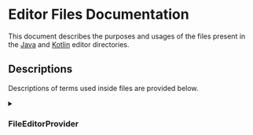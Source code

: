 # Editor Files Documentation
This document describes the purposes and usages of the files present in the [Java](../src/main/java/com/rivan/android/studio/visualize/editor) and [Kotlin](../src/main/kotlin/com/rivan/android/studio/visualize/editor) editor directories.

## Descriptions
Descriptions of terms used inside files are provided below.

<details><summary>

### FileEditorProvider
</summary>
<ul>
  <li>A FileEditorProvider is a class that provides an editor for all types of files.</li>
  <li>The editor to be created is another class that extends the <strong>FileEditor</strong>.</li>
  <li>A FileEditorProvider overrides atleast 4 methods, i.e.,
        <details id><summary>accept()</summary>
          <ul>
            <li>The <strong>accept()</strong> method is used to determine if the file is accepted by the provider.</li>
            <li>The method is called by the IDE to determine if the provider can handle the file.</li>
            <li>The method returns true if the file is accepted by the provider or false if otherwise.</li>
          </ul>
        </details>
      <details><summary>createEditor()</summary>
          <ul>
            <li>The <strong>createEditor()</strong> method is used to create an editor for the file.</li>
            <li>The method is called by the IDE to create an editor for the file.</li>
            <li>The method returns an instance of the editor to be shown.</li>
          </ul>
        </details>
      <details><summary>getEditorTypeId()</summary>
          <ul>
            <li>The <strong>getEditorTypeId()</strong> method is used to get the type of the editor.</li>
            <li>The method is called by the IDE to get the type of the editor.</li>
            <li>The method returns a string that represents the type of the editor.</li>
          </ul>
        </details>
      <details><summary>getPolicy()</summary>
          <ul>
            <li>The <strong>getPolicy()</strong> method is used to get the policy of the editor.</li>
            <li>The method is called by the IDE to get the policy of the editor.</li>
            <li>The method returns an instance of the policy to be used.</li>
            <li>There are 4 policies available, they are:</li>
            <details><summary>NONE</summary>
              No policies are defined.
            </details>
            <details><summary>PLACE_BEFORE_DEFAULT_EDITOR</summary>
              Place the provided editor before the default editor.
            </details>
            <details><summary>PLACE_AFTER_DEFAULT_EDITOR</summary>
              Place the provided editor after the default editor.
            </details>
            <details><summary>HIDE_DEFAULT_EDITOR</summary>
              Hide the default editor. <strong>The above policies do not hide the default editor.</strong>
            </details>
          </ul>
        </details>
  </li>
</ul>
</details>
